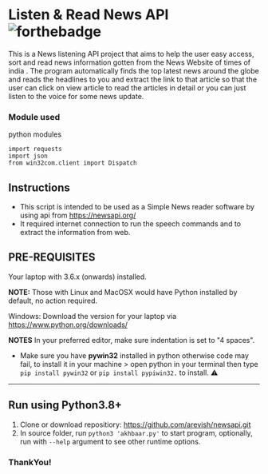 # Listen & Read News API ![forthebadge](https://forthebadge.com/images/badges/made-with-python.svg)

This is a News listening API project that aims to help the user easy access, sort and read news information gotten from the News Website of times of india . 
The program automatically finds the top latest news around the globe and reads the headlines to you 
and extract the link to that article so that the user can click on view article to read the articles in detail or you can just listen to the voice for some news update.

### Module used
python modules
```
import requests
import json
from win32com.client import Dispatch
```

## Instructions

* This script is intended to be used as a Simple News reader software by using api from https://newsapi.org/
* It required internet connection to run the speech commands and to extract the information from web.

## PRE-REQUISITES
Your laptop with 3.6.x (onwards) installed.

**NOTE:** Those with Linux and MacOSX would have Python installed by default, no action required.

Windows: Download the version for your laptop via https://www.python.org/downloads/

**NOTES**
In your preferred editor, make sure indentation is set to "4 spaces".

* Make sure you have **pywin32** installed in python otherwise code may fail, to install it in your machine > open python in your terminal then type `pip install pywin32` or `pip install pypiwin32.`  to install. :warning:
---

## Run using Python3.8+
1. Clone or download repositiory: https://github.com/arevish/newsapi.git
2. In source folder, run `python3 'akhbaar.py'` to start program, optionally, run with `--help` argument to see other runtime options.

### ThankYou!

